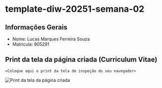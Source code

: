 # template-diw-20251-semana-02

## Informações Gerais
- Nome: Lucas Marques Ferreira Souza
- Matricula: 905291


## Print da tela da página criada (Curriculum Vitae)
`<Coloque aqui o print da tela de inspeção do seu navegador>`

![Print da tela da página criada](public/img/READMEFOTO)

